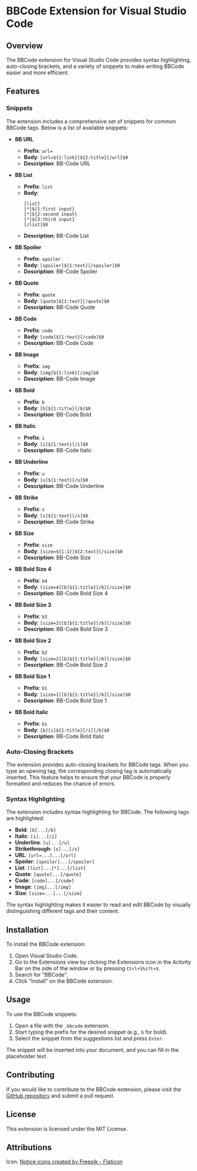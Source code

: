 # BBCode Extension for Visual Studio Code

## Overview

The BBCode extension for Visual Studio Code provides syntax highlighting, auto-closing brackets, and a variety of snippets to make writing BBCode easier and more efficient.

## Features

### Snippets

The extension includes a comprehensive set of snippets for common BBCode tags. Below is a list of available snippets:

- **BB URL**

  - **Prefix**: `url=`
  - **Body**: `[url=${1:link}]${2:title}[/url]$0`
  - **Description**: BB-Code URL

- **BB List**

  - **Prefix**: `list`
  - **Body**:
    ```plaintext
    [list]
    [*]${1:first input}
    [*]${2:second input}
    [*]${3:third input}
    [/list]$0
    ```
  - **Description**: BB-Code List

- **BB Spoiler**

  - **Prefix**: `spoiler`
  - **Body**: `[spoiler]${1:text}[/spoiler]$0`
  - **Description**: BB-Code Spoiler

- **BB Quote**

  - **Prefix**: `quote`
  - **Body**: `[quote]${1:text}[/quote]$0`
  - **Description**: BB-Code Quote

- **BB Code**

  - **Prefix**: `code`
  - **Body**: `[code]${1:text}[/code]$0`
  - **Description**: BB-Code Code

- **BB Image**

  - **Prefix**: `img`
  - **Body**: `[img]${1:link}[/img]$0`
  - **Description**: BB-Code Image

- **BB Bold**

  - **Prefix**: `b`
  - **Body**: `[b]${1:title}[/b]$0`
  - **Description**: BB-Code Bold

- **BB Italic**

  - **Prefix**: `i`
  - **Body**: `[i]${1:text}[/i]$0`
  - **Description**: BB-Code Italic

- **BB Underline**

  - **Prefix**: `u`
  - **Body**: `[u]${1:text}[/u]$0`
  - **Description**: BB-Code Underline

- **BB Strike**

  - **Prefix**: `s`
  - **Body**: `[s]${1:text}[/s]$0`
  - **Description**: BB-Code Strike

- **BB Size**

  - **Prefix**: `size`
  - **Body**: `[size=${1:1}]${2:text}[/size]$0`
  - **Description**: BB-Code Size

- **BB Bold Size 4**

  - **Prefix**: `b4`
  - **Body**: `[size=4][b]${1:title}[/b][/size]$0`
  - **Description**: BB-Code Bold Size 4

- **BB Bold Size 3**

  - **Prefix**: `b3`
  - **Body**: `[size=3][b]${1:title}[/b][/size]$0`
  - **Description**: BB-Code Bold Size 3

- **BB Bold Size 2**

  - **Prefix**: `b2`
  - **Body**: `[size=2][b]${1:title}[/b][/size]$0`
  - **Description**: BB-Code Bold Size 2

- **BB Bold Size 1**

  - **Prefix**: `b1`
  - **Body**: `[size=1][b]${1:title}[/b][/size]$0`
  - **Description**: BB-Code Bold Size 1

- **BB Bold Italic**
  - **Prefix**: `bi`
  - **Body**: `[b][i]${1:title}[/i][/b]$0`
  - **Description**: BB-Code Bold Italic

### Auto-Closing Brackets

The extension provides auto-closing brackets for BBCode tags. When you type an opening tag, the corresponding closing tag is automatically inserted. This feature helps to ensure that your BBCode is properly formatted and reduces the chance of errors.

### Syntax Highlighting

The extension includes syntax highlighting for BBCode. The following tags are highlighted:

- **Bold**: `[b]...[/b]`
- **Italic**: `[i]...[/i]`
- **Underline**: `[u]...[/u]`
- **Strikethrough**: `[s]...[/s]`
- **URL**: `[url=...]...[/url]`
- **Spoiler**: `[spoiler]...[/spoiler]`
- **List**: `[list]...[*]...[/list]`
- **Quote**: `[quote]...[/quote]`
- **Code**: `[code]...[/code]`
- **Image**: `[img]...[/img]`
- **Size**: `[size=...]...[/size]`

The syntax highlighting makes it easier to read and edit BBCode by visually distinguishing different tags and their content.

## Installation

To install the BBCode extension:

1. Open Visual Studio Code.
2. Go to the Extensions view by clicking the Extensions icon in the Activity Bar on the side of the window or by pressing `Ctrl+Shift+X`.
3. Search for "BBCode".
4. Click "Install" on the BBCode extension.

## Usage

To use the BBCode snippets:

1. Open a file with the `.bbcode` extension.
2. Start typing the prefix for the desired snippet (e.g., `b` for bold).
3. Select the snippet from the suggestions list and press `Enter`.

The snippet will be inserted into your document, and you can fill in the placeholder text.

## Contributing

If you would like to contribute to the BBCode extension, please visit the [GitHub repository](https://github.com/ModiLogist/VSC-BBCode) and submit a pull request.

## License

This extension is licensed under the MIT License.

## Attributions

Icon: <a href="https://www.flaticon.com/free-icons/notice" title="notice icons">Notice icons created by Freepik - Flaticon</a>